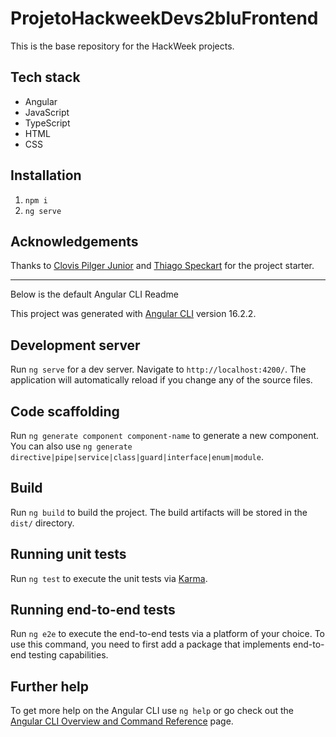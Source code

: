 # ProjetoHackweekDevs2bluFrontend

This is the base repository for the HackWeek projects.

## Tech stack

- Angular
- JavaScript
- TypeScript
- HTML
- CSS

## Installation

1. `npm i`
2. `ng serve`

## Acknowledgements

Thanks to [Clovis Pilger Junior](https://github.com/ClovisPilgerJunior) and [Thiago Speckart](https://github.com/tiagospeckart) for the project starter.

---
Below is the default Angular CLI Readme

This project was generated with [Angular CLI](https://github.com/angular/angular-cli) version 16.2.2.

## Development server

Run `ng serve` for a dev server. Navigate to `http://localhost:4200/`. The application will automatically reload if you change any of the source files.

## Code scaffolding

Run `ng generate component component-name` to generate a new component. You can also use `ng generate directive|pipe|service|class|guard|interface|enum|module`.

## Build

Run `ng build` to build the project. The build artifacts will be stored in the `dist/` directory.

## Running unit tests

Run `ng test` to execute the unit tests via [Karma](https://karma-runner.github.io).

## Running end-to-end tests

Run `ng e2e` to execute the end-to-end tests via a platform of your choice. To use this command, you need to first add a package that implements end-to-end testing capabilities.

## Further help

To get more help on the Angular CLI use `ng help` or go check out the [Angular CLI Overview and Command Reference](https://angular.io/cli) page.
